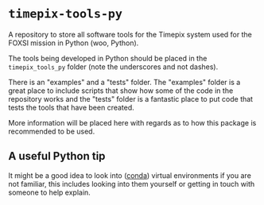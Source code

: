 # `timepix-tools-py`

A repository to store all software tools for the Timepix system used for the FOXSI mission in Python (woo, Python).

The tools being developed in Python should be placed in the `timepix_tools_py` folder (note the underscores and not dashes).

There is an "examples" and a "tests" folder. The "examples" folder is a great place to include scripts that show how some of the code in the repository works and the "tests" folder is a fantastic place to put code that tests the tools that have been created.

More information will be placed here with regards as to how this package is recommended to be used.

## A useful Python tip

It might be a good idea to look into ([conda](https://conda.io/projects/conda/en/latest/user-guide/tasks/manage-environments.html)) virtual environments if you are not familiar, this includes looking into them yourself or getting in touch with someone to help explain.
